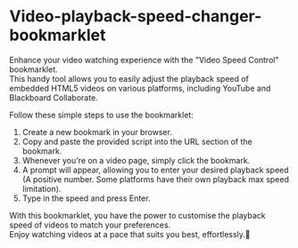 # Video-playback-speed-changer-bookmarklet
Enhance your video watching experience with the "Video Speed Control" bookmarklet.\
This handy tool allows you to easily adjust the playback speed of embedded HTML5 videos on various platforms, including YouTube and Blackboard Collaborate.

Follow these simple steps to use the bookmarklet:

1. Create a new bookmark in your browser.
2. Copy and paste the provided script into the URL section of the bookmark.
3. Whenever you're on a video page, simply click the bookmark.
4. A prompt will appear, allowing you to enter your desired playback speed (A positive number. Some platforms have their own playback max speed limitation).
6. Type in the speed and press Enter.


With this bookmarklet, you have the power to customise the playback speed of videos to match your preferences.\
Enjoy watching videos at a pace that suits you best, effortlessly.:slightly_smiling_face:
